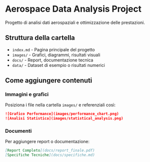 # Aerospace Data Analysis Project

Progetto di analisi dati aerospaziali e ottimizzazione delle prestazioni.

## Struttura della cartella

- `index.md` - Pagina principale del progetto
- `images/` - Grafici, diagrammi, risultati visuali
- `docs/` - Report, documentazione tecnica
- `data/` - Dataset di esempio o risultati numerici

## Come aggiungere contenuti

### Immagini e grafici
Posiziona i file nella cartella `images/` e referenziali così:
```markdown
![Grafico Performance](images/performance_chart.png)
![Analisi Statistica](images/statistical_analysis.png)
```

### Documenti
Per aggiungere report o documentazione:
```markdown
[Report Completo](docs/report_finale.pdf)
[Specifiche Tecniche](docs/specifiche.md)
```

